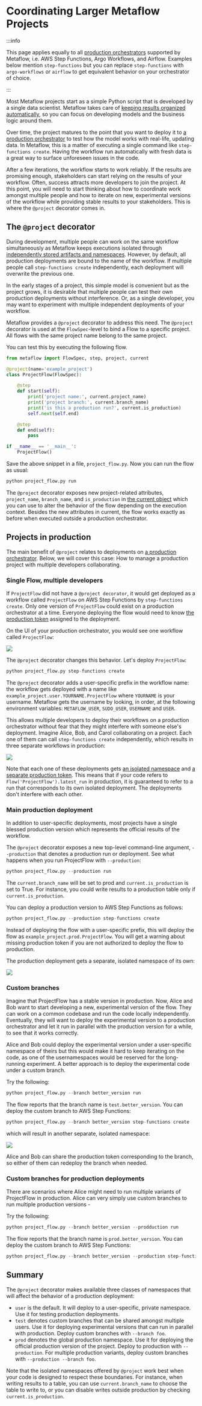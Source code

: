 # Coordinating Larger Metaflow Projects

:::info

This page applies equally to all [production orchestrators](/production/scheduling-metaflow-flows/introduction) supported by Metaflow, i.e. AWS Step Functions,
Argo Workflows, and Airflow. Examples below mention `step-functions` but you can replace `step-functions` with `argo-workflows` or `airflow` to get equivalent
behavior on your orchestrator of choice.

:::


Most Metaflow projects start as a simple Python script that is developed by a single data scientist. Metaflow takes care of [keeping results organized automatically](../scaling/tagging), so you can focus on developing models and the business logic around them.

Over time, the project matures to the point that you want to deploy it to [a production orchestrator](/production/scheduling-metaflow-flows/introduction) to test how the model works with real-life, updating data. In Metaflow, this is a matter of executing a single command like `step-functions create`. Having the workflow run automatically with fresh data is a great way to surface unforeseen issues in the code.

After a few iterations, the workflow starts to work reliably. If the results are promising enough, stakeholders can start relying on the results of your workflow. Often, success attracts more developers to join the project. At this point, you will need to start thinking about how to coordinate work amongst multiple people and how to iterate on new, experimental versions of the workflow while providing stable results to your stakeholders. This is where the `@project` decorator comes in.

## The `@project` decorator

During development, multiple people can work on the same workflow simultaneously as Metaflow keeps executions isolated through [independently stored artifacts and namespaces](../scaling/tagging). However, by default, all production deployments are bound to the name of the workflow. If multiple people call `step-functions create`
independently, each deployment will overwrite the previous one.

In the early stages of a project, this simple model is convenient but as the project grows, it is desirable that multiple people can test their own production deployments without interference. Or, as a single developer, you may want to experiment with multiple independent deployments of your workflow.

Metaflow provides a `@project` decorator to address this need. The `@project` decorator is used at the `FlowSpec`-level to bind a Flow to a specific project. All flows with the same project name belong to the same project.

You can test this by executing the following flow.

```python title="project_flow.py"
from metaflow import FlowSpec, step, project, current

@project(name='example_project')
class ProjectFlow(FlowSpec):

    @step
    def start(self):
        print('project name:', current.project_name)
        print('project branch:', current.branch_name)
        print('is this a production run?', current.is_production)
        self.next(self.end)

    @step
    def end(self):
        pass

if __name__ == '__main__':
    ProjectFlow()
```

Save the above snippet in a file, `project_flow.py`. Now you can run the flow as usual:

```python
python project_flow.py run
```

The `@project` decorator exposes new project-related attributes, `project_name`, `branch_name`, and `is_production` in [the current object](../scaling/tagging#accessing-current-ids-in-a-flow) which you can use to alter the behavior of the flow depending on the execution context. Besides the new attributes in current, the flow works exactly as before when executed outside a production orchestrator.

## Projects in production

The main benefit of `@project` relates to deployments on [a production orchestrator](/production/scheduling-metaflow-flows/introduction). Below,
we will cover this case: How to manage a production project with multiple developers collaborating.

### Single Flow, multiple developers

If `ProjectFlow` did not have a `@project decorator`, it would get deployed as a workflow called `ProjectFlow` on AWS Step Functions by `step-functions create`. Only one version of `ProjectFlow` could exist on a production orchestrator at a time. Everyone deploying the flow would need to know [the production token](../scaling/tagging#production-namespaces) assigned to the deployment.

On the UI of your production orchestrator, you would see one workflow called `ProjectFlow`:

![](/assets/project_old.png)

The `@project` decorator changes this behavior. Let's deploy `ProjectFlow`:

```python
python project_flow.py step-functions create
```

The `@project` decorator adds a user-specific prefix in the workflow name: the workflow gets deployed with a name like `example_project.user.YOURNAME.ProjectFlow` where `YOURNAME` is your username. Metaflow gets the username by looking, in order, at the following environment variables: `METAFLOW_USER`, `SUDO_USER`, `USERNAME` and `USER`.

This allows multiple developers to deploy their workflows on a production orchestrator without fear that they might interfere with someone else's deployment. Imagine Alice, Bob, and Carol collaborating on a project. Each one of them can call `step-functions create` independently, which results in three separate workflows in production:

![](/assets/project_user.png)

Note that each one of these deployments gets [an isolated namespace](../scaling/tagging) and [a separate production token](../scaling/tagging#production-tokens). This means that if your code refers to `Flow('ProjectFlow').latest_run` in production, it is guaranteed to refer to a run that corresponds to its own isolated deployment. The deployments don't interfere with each other.

### Main production deployment

In addition to user-specific deployments, most projects have a single blessed production version which represents the official results of the workflow.

The `@project` decorator exposes a new top-level command-line argument, `--production` that denotes a production run or deployment. See what happens when you run ProjectFlow with `--production`:

```python
python project_flow.py --production run
```

The `current.branch_name` will be set to prod and `current.is_production` is set to True. For instance, you could write results to a production table only if `current.is_production`.

You can deploy a production version to AWS Step Functions as follows:

```python
python project_flow.py --production step-functions create
```

Instead of deploying the flow with a user-specific prefix, this will deploy the flow as `example_project.prod.ProjectFlow`. You will get a warning about missing production token if you are not authorized to deploy the flow to production.

The production deployment gets a separate, isolated namespace of its own:

![](/assets/project_prod.png)

### Custom branches

Imagine that ProjectFlow has a stable version in production. Now, Alice and Bob want to start developing a new, experimental version of the flow. They can work on a common codebase and run the code locally independently. Eventually, they will want to deploy the experimental version to a production orchestrator and let it run in parallel with the production version for a while, to see that it works correctly.

Alice and Bob could deploy the experimental version under a user-specific namespace of theirs but this would make it hard to keep iterating on the code, as one of the usernamespaces would be reserved for the long-running experiment. A better approach is to deploy the experimental code under a custom branch.

Try the following:

```python
python project_flow.py --branch better_version run
```

The flow reports that the branch name is `test.better_version`. You can deploy the custom branch to AWS Step Functions:

```python
python project_flow.py --branch better_version step-functions create
```

which will result in another separate, isolated namespace:

![](/assets/project_branch.png)

Alice and Bob can share the production token corresponding to the branch, so either of them can redeploy the branch when needed.

### Custom branches for production deployments

There are scenarios where Alice might need to run multiple variants of ProjectFlow in production. Alice can very simply use custom branches to run multiple production versions -

Try the following:

```python
python project_flow.py --branch better_version --prodduction run
```

The flow reports that the branch name is `prod.better_version`. You can deploy the custom branch to AWS Step Functions:

```python
python project_flow.py --branch better_version --production step-functions create
```

## Summary

The `@project` decorator makes available three classes of namespaces that will affect the behavior of a production deployment:

- `user` is the default. It will deploy to a user-specific, private namespace. Use it for testing production deployments.
- `test` denotes custom branches that can be shared amongst multiple users. Use it for deploying experimental versions that can run in parallel with production. Deploy custom branches with `--branch foo`.
- `prod` denotes the global production namespace. Use it for deploying the official production version of the project. Deploy to production with `--production`. For multiple production variants, deploy custom branches with `--production --branch foo`.

Note that the isolated namespaces offered by `@project` work best when your code is designed to respect these boundaries. For instance, when writing results to a table, you can use `current.branch_name` to choose the table to write to, or you can disable writes outside production by checking `current.is_production`.
